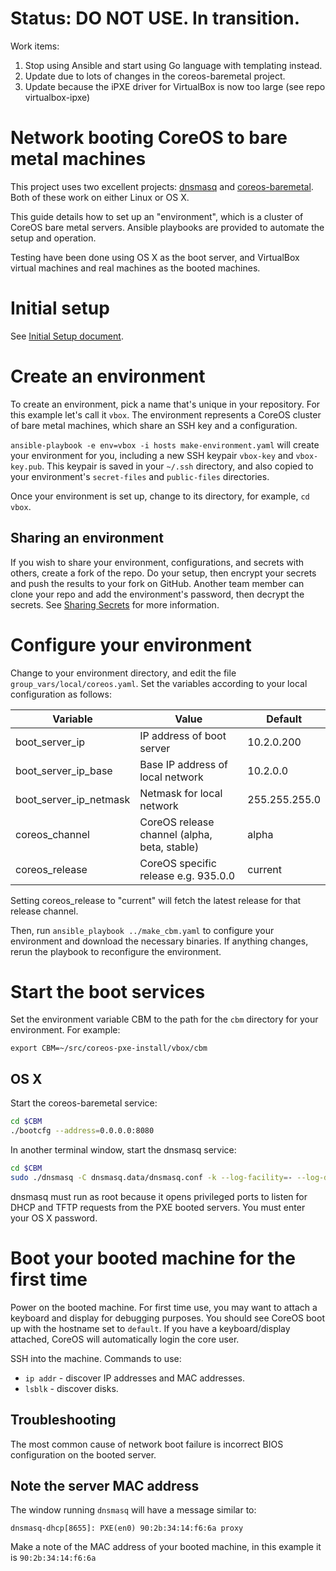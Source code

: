 # Status: DO NOT USE. In transition.

Work items: 

1. Stop using Ansible and start using Go language with templating instead.
2. Update due to lots of changes in the coreos-baremetal project.
3. Update because the iPXE driver for VirtualBox is now too large (see repo virtualbox-ipxe)


# Network booting CoreOS to bare metal machines

This project uses two excellent projects: [dnsmasq](http://www.thekelleys.org.uk/dnsmasq/doc.html) and [coreos-baremetal](https://github.com/coreos/coreos-baremetal). Both of these work on either Linux or OS X. 

This guide details how to set up an "environment", which is a cluster of CoreOS bare metal servers.
Ansible playbooks are provided to automate the setup and operation.

Testing have been done using OS X as the boot server, and VirtualBox virtual machines and real machines as the booted machines.

# Initial setup

See [Initial Setup document](docs/initial-setup.markdown).

# Create an environment

To create an environment, pick a name that's unique in your repository. For this example let's call it `vbox`.
The environment represents a CoreOS cluster of bare metal machines, which share an SSH key and a configuration.

`ansible-playbook -e env=vbox -i hosts make-environment.yaml` will create your environment for you, 
including a new SSH keypair `vbox-key` and `vbox-key.pub`. 
This keypair is saved in your `~/.ssh` directory, and also copied to your environment's `secret-files` and `public-files` directories.

Once your environment is set up, change to its directory, for example, `cd vbox`.

## Sharing an environment

If you wish to share your environment, configurations, and secrets with others, create a fork of the repo.
Do your setup, then encrypt your secrets and push the results to your fork on GitHub.
Another team member can clone your repo and add the environment's password, then decrypt the secrets.
See [Sharing Secrets](docs/sharing-secrets.markdown) for more information.

# Configure your environment

Change to your environment directory, and edit the file `group_vars/local/coreos.yaml`.
Set the variables according to your local configuration as follows:

Variable | Value | Default
---------|-------|--------
boot_server_ip | IP address of boot server | 10.2.0.200
boot_server_ip_base | Base IP address of local network | 10.2.0.0 |
boot_server_ip_netmask | Netmask for local network | 255.255.255.0
coreos_channel | CoreOS release channel (alpha, beta, stable) | alpha
coreos_release | CoreOS specific release e.g. 935.0.0 | current

Setting coreos_release to "current" will fetch the latest release for that release channel.

Then, run `ansible_playbook ../make_cbm.yaml` to configure your environment and download the necessary binaries.
If anything changes, rerun the playbook to reconfigure the environment.

# Start the boot services

Set the environment variable CBM to the path for the `cbm` directory for your environment. For example:

`export CBM=~/src/coreos-pxe-install/vbox/cbm`

## OS X

Start the coreos-baremetal service:

```bash
cd $CBM
./bootcfg --address=0.0.0.0:8080
```

In another terminal window, start the dnsmasq service:

```bash
cd $CBM
sudo ./dnsmasq -C dnsmasq.data/dnsmasq.conf -k --log-facility=- --log-dhcp
```

dnsmasq must run as root because it opens privileged ports to listen for DHCP and TFTP requests from the PXE booted servers.
You must enter your OS X password.

# Boot your booted machine for the first time

Power on the booted machine. For first time use, you may want to attach a keyboard and display for debugging purposes.
You should see CoreOS boot up with the hostname set to `default`.
If you have a keyboard/display attached, CoreOS will automatically login the core user.

SSH into the machine. Commands to use:
* `ip addr` - discover IP addresses and MAC addresses.
* `lsblk` - discover disks.

## Troubleshooting

The most common cause of network boot failure is incorrect BIOS configuration on the booted server.

## Note the server MAC address

The window running `dnsmasq` will have a message similar to:

`dnsmasq-dhcp[8655]: PXE(en0) 90:2b:34:14:f6:6a proxy`

Make a note of the MAC address of your booted machine, in this example it is `90:2b:34:14:f6:6a`


